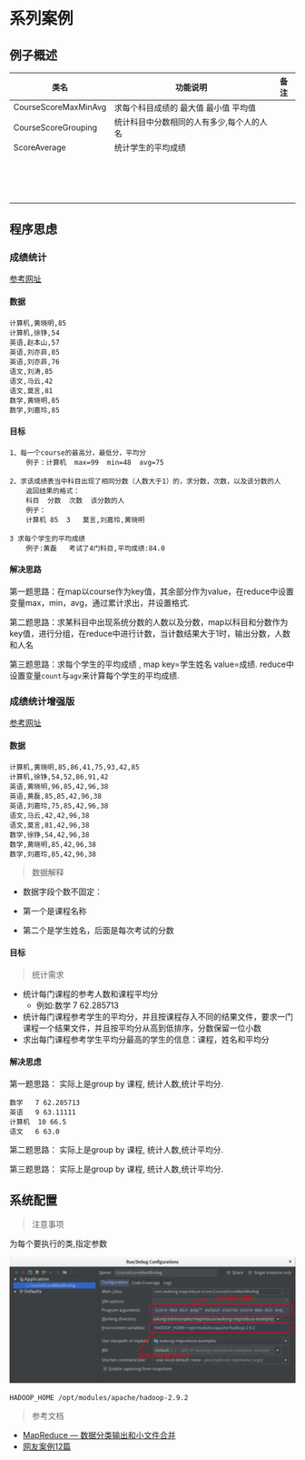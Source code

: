 # 系列案例



## 例子概述





| 类名                 | 功能说明                                  | 备注 |
| -------------------- | ----------------------------------------- | ---- |
| CourseScoreMaxMinAvg | 求每个科目成绩的 最大值 最小值 平均值     |      |
| CourseScoreGrouping  | 统计科目中分数相同的人有多少,每个人的人名 |      |
| ScoreAverage         | 统计学生的平均成绩                        |      |
|                      |                                           |      |
|                      |                                           |      |
|                      |                                           |      |
|                      |                                           |      |
|                      |                                           |      |
|                      |                                           |      |
|                      |                                           |      |
|                      |                                           |      |
|                      |                                           |      |
|                      |                                           |      |
|                      |                                           |      |
|                      |                                           |      |
|                      |                                           |      |
|                      |                                           |      |
|                      |                                           |      |
|                      |                                           |      |



## 程序思虑



### 成绩统计



[参考网址](https://blog.csdn.net/jin6872115/article/details/79585755)

#### 数据

```
计算机,黄晓明,85
计算机,徐铮,54
英语,赵本山,57
英语,刘亦菲,85
英语,刘亦菲,76
语文,刘涛,85
语文,马云,42
语文,莫言,81
数学,黄晓明,85
数学,刘嘉玲,85
```

#### 目标

```
1、每一个course的最高分，最低分，平均分
	例子：计算机	max=99	min=48	avg=75

2、求该成绩表当中科目出现了相同分数（人数大于1）的，求分数，次数，以及该分数的人
	返回结果的格式：
	科目	分数	次数	该分数的人
	例子：
	计算机 85	3	莫言,刘嘉玲,黄晓明

3 求每个学生的平均成绩
	例子:黄磊	考试了4门科目,平均成绩:84.0
```



#### 解决思路



第一题思路：在map以course作为key值，其余部分作为value，在reduce中设置变量max，min，avg，通过累计求出，并设置格式.



第二题思路：求某科目中出现系统分数的人数以及分数，map以科目和分数作为key值，进行分组，在reduce中进行计数，当计数结果大于1时，输出分数，人数和人名



第三题思路：求每个学生的平均成绩 , map key=学生姓名  value=成绩. reduce中 设置变量`count`与`agv`来计算每个学生的平均成绩.



### 成绩统计增强版

[参考网址](https://blog.csdn.net/jin6872115/article/details/79587210)

#### 数据

```
计算机,黄晓明,85,86,41,75,93,42,85
计算机,徐铮,54,52,86,91,42
英语,黄晓明,96,85,42,96,38
英语,黄磊,85,85,42,96,38
英语,刘嘉玲,75,85,42,96,38
语文,马云,42,42,96,38
语文,莫言,81,42,96,38
数学,徐铮,54,42,96,38
数学,黄晓明,85,42,96,38
数学,刘嘉玲,85,42,96,38
```

>  数据解释

* 数据字段个数不固定：

* 第一个是课程名称

* 第二个是学生姓名，后面是每次考试的分数



#### 目标

>  统计需求

* 统计每门课程的参考人数和课程平均分
  * 例如:数学   7 62.285713
* 统计每门课程参考学生的平均分，并且按课程存入不同的结果文件，要求一门课程一个结果文件，并且按平均分从高到低排序，分数保留一位小数
* 求出每门课程参考学生平均分最高的学生的信息：课程，姓名和平均分



#### 解决思虑

第一题思路： 实际上是group by 课程, 统计人数,统计平均分.

```
数学	 7 62.285713
英语	 9 63.11111
计算机	 10 66.5
语文	 6 63.0
```



第二题思路： 实际上是group by 课程, 统计人数,统计平均分.



第三题思路： 实际上是group by 课程, 统计人数,统计平均分.






## 系统配置

> 注意事项

为每个要执行的类,指定参数

![alt](doc/imgs/idea-seting.png)





```
HADOOP_HOME /opt/modules/apache/hadoop-2.9.2
```






> 参考文档

* [MapReduce — 数据分类输出和小文件合并](https://blog.csdn.net/qq_41851454/article/details/79620347)
* [网友案例12篇](https://blog.csdn.net/jin6872115/article/category/7513962)

